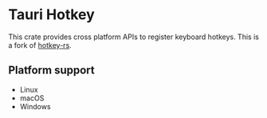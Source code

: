 # Tauri Hotkey

This crate provides cross platform APIs to register keyboard hotkeys. This is a fork of [hotkey-rs](https://github.com/gamebooster/soundboard/tree/master/extern/hotkey-rs).

## Platform support

- Linux
- macOS
- Windows
